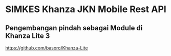 # SIMKES Khanza JKN Mobile Rest API
## Pengembangan pindah sebagai Module di Khanza Lite 3

https://github.com/basoro/Khanza-Lite
